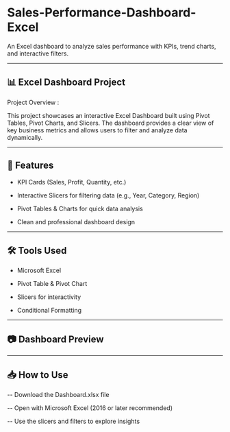 # Sales-Performance-Dashboard-Excel
An Excel dashboard to analyze sales performance with KPIs, trend charts, and interactive filters.

---
## 📊 Excel Dashboard Project

Project Overview :

This project showcases an interactive Excel Dashboard built using Pivot Tables, Pivot Charts, and Slicers.
The dashboard provides a clear view of key business metrics and allows users to filter and analyze data dynamically.

---
## 🚀 Features

- KPI Cards (Sales, Profit, Quantity, etc.)

- Interactive Slicers for filtering data (e.g., Year, Category, Region)

- Pivot Tables & Charts for quick data analysis

- Clean and professional dashboard design

---
## 🛠 Tools Used

- Microsoft Excel

- Pivot Table & Pivot Chart

- Slicers for interactivity

- Conditional Formatting

---
## 📷 Dashboard Preview

---
## 📥 How to Use

-- Download the Dashboard.xlsx file

-- Open with Microsoft Excel (2016 or later recommended)

-- Use the slicers and filters to explore insights
